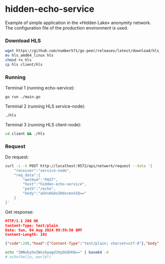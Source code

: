 # hidden-echo-service

Example of simple application in the «Hidden Lake» anonymity network. The configuration file of the production environment is used. 

### Download HLS

```bash
wget https://github.com/number571/go-peer/releases/latest/download/hls_amd64_linux
mv hls_amd64_linux hls
chmod +x hls
cp hls client/hls
```

### Running

Terminal 1 (running echo-service):
```bash
go run ./main.go
```

Terminal 2 (running HLS service-node):
```bash
./hls
```

Terminal 3 (running HLS client-node):
```bash
cd client && ./hls
```

### Request

Do request:
```bash
curl -i -X POST http://localhost:9572/api/network/request --data '{
    "receiver":"service-node",
    "req_data":{
        "method":"POST",
        "host":"hidden-echo-service",
        "path":"/echo",
        "body":"aGVsbG8sIHdvcmxkIQ=="
    }
}'
```

Get response:
```json
HTTP/1.1 200 OK
Content-Type: text/plain
Date: Sun, 04 Aug 2024 09:59:50 GMT
Content-Length: 102

{"code":200,"head":{"Content-Type":"text/plain; charset=utf-8"},"body":"ZWNobyhoZWxsbywgd29ybGQhKQ=="}
```

```bash
echo "ZWNobyhoZWxsbywgd29ybGQhKQ==" | base64 -d
# echo(hello, world!)
```
